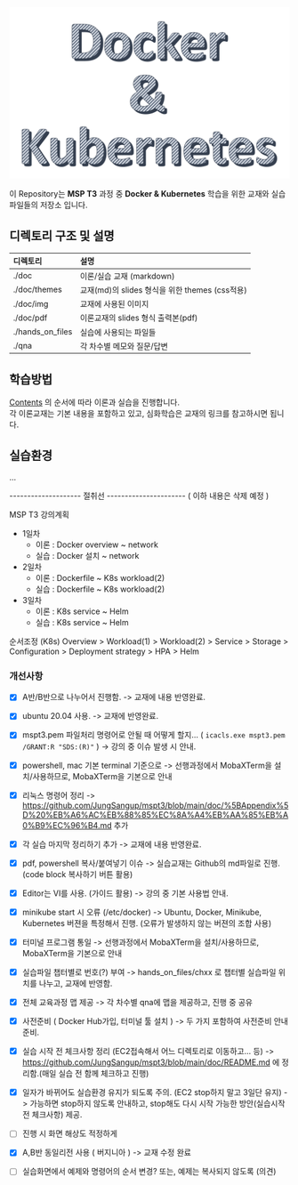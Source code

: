 
![](doc/img/banner.png)

이 Repository는 **MSP T3** 과정 중 **Docker & Kubernetes** 학습을 위한 교재와 실습파일들의 저장소 입니다.  



## 디렉토리 구조 및 설명

| 디렉토리             | 설명                                   |
|:---------------- |:------------------------------------ |
| ./doc            | 이론/실습 교재 (markdown)                  |
| ./doc/themes     | 교재(md)의 slides 형식을 위한 themes (css적용) |
| ./doc/img        | 교재에 사용된 이미지                          |
| ./doc/pdf        | 이론교재의 slides 형식 출력본(pdf)             |
| ./hands_on_files | 실습에 사용되는 파일들                         |
| ./qna            | 각 차수별 메모와 질문/답변                      |


## 학습방법
[Contents](https://github.com/JungSangup/mspt3/tree/main/doc#contents) 의 순서에 따라 이론과 실습을 진행합니다.  
각 이론교재는 기본 내용을 포함하고 있고, 심화학습은 교재의 링크를 참고하시면 됩니다.  


## 실습환경
...

-------------------- 절취선 ----------------------  ( 이하 내용은 삭제 예정 )

MSP T3 강의계획

- 1일차
  - 이론 : Docker overview ~ network
  - 실습 : Docker 설치 ~ network
- 2일차
  - 이론 : Dockerfile ~ K8s workload(2)
  - 실습 : Dockerfile ~ K8s workload(2)
- 3일차
  - 이론 : K8s service ~ Helm
  - 실습 : K8s service ~ Helm

순서조정 (K8s)
Overview > Workload(1) > Workload(2) > Service > Storage > Configuration > Deployment strategy > HPA > Helm

### 개선사항

- [x] A반/B반으로 나누어서 진행함. -> 교재에 내용 반영완료.

- [x] ubuntu 20.04 사용. -> 교재에 반영완료.

- [x] mspt3.pem 파일처리 명령어로 안될 때 어떻게 할지... ( `icacls.exe mspt3.pem /GRANT:R "SDS:(R)"` )  -> 강의 중 이슈 발생 시 안내.

- [x] powershell, mac 기본 terminal 기준으로  -> 선행과정에서 MobaXTerm을 설치/사용하므로, MobaXTerm을 기본으로 안내

- [x] 리눅스 명령어 정리 -> https://github.com/JungSangup/mspt3/blob/main/doc/%5BAppendix%5D%20%EB%A6%AC%EB%88%85%EC%8A%A4%EB%AA%85%EB%A0%B9%EC%96%B4.md 추가

- [x] 각 실습 마지막 정리하기 추가 -> 교재에 내용 반영완료.

- [x] pdf, powershell 복사/붙여넣기 이슈 -> 실습교재는 Github의 md파일로 진행. (code block 복사하기 버튼 활용)  

- [x] Editor는 VI를 사용. (가이드 활용) -> 강의 중 기본 사용법 안내. 

- [x] minikube start 시 오류 (/etc/docker)  -> Ubuntu, Docker, Minikube, Kubernetes 버젼을 특정해서 진행. (오류가 발생하지 않는 버젼의 조합 사용)

- [x] 터미널 프로그램 통일  -> 선행과정에서 MobaXTerm을 설치/사용하므로, MobaXTerm을 기본으로 안내

- [x] 실습파일 챕터별로 번호(?) 부여  -> hands_on_files/chxx 로 챕터별 실습파일 위치를 나누고, 교재에 반영함.

- [x] 전체 교육과정 맵 제공  -> 각 차수별 qna에 맵을 제공하고, 진행 중 공유

- [x] 사전준비 ( Docker Hub가입, 터미널 툴 설치 )   -> 두 가지 포함하여 사전준비 안내 준비.

- [x] 실습 시작 전 체크사항 정리 (EC2접속해서 어느 디렉토리로 이동하고... 등) -> https://github.com/JungSangup/mspt3/blob/main/doc/README.md 에 정리함.(매일 실습 전 함께 체크하고 진행)  

- [x] 일자가 바뀌어도 실습환경 유지가 되도록 주의. (EC2 stop하지 말고 3일단 유지) -> 가능하면 stop하지 않도록 안내하고, stop해도 다시 시작 가능한 방안(실습시작 전 체크사항) 제공. 

- [ ] 진행 시 화면 해상도 적정하게 

- [x] A,B반 동일리전 사용 ( 버지니아 ) -> 교재 수정 완료

- [ ] 실습화면에서 예제와 명령어의 순서 변경? 또는, 예제는 복사되지 않도록 (의견)
